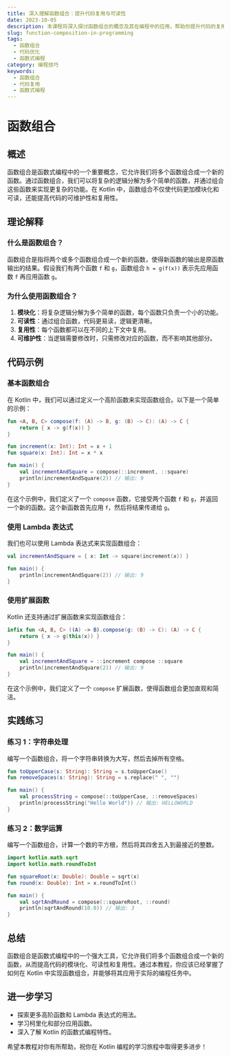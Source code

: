 ```yaml
---
title: 深入理解函数组合：提升代码复用与可读性
date: 2023-10-05
description: 本课程将深入探讨函数组合的概念及其在编程中的应用，帮助你提升代码的复用性和可读性。
slug: function-composition-in-programming
tags:
  - 函数组合
  - 代码优化
  - 函数式编程
category: 编程技巧
keywords:
  - 函数组合
  - 代码复用
  - 函数式编程
---
```


# 函数组合

## 概述

函数组合是函数式编程中的一个重要概念，它允许我们将多个函数组合成一个新的函数。通过函数组合，我们可以将复杂的逻辑分解为多个简单的函数，并通过组合这些函数来实现更复杂的功能。在 Kotlin 中，函数组合不仅使代码更加模块化和可读，还能提高代码的可维护性和复用性。

## 理论解释

### 什么是函数组合？

函数组合是指将两个或多个函数组合成一个新的函数，使得新函数的输出是原函数输出的结果。假设我们有两个函数 `f` 和 `g`，函数组合 `h = g(f(x))` 表示先应用函数 `f` 再应用函数 `g`。

### 为什么使用函数组合？

1. **模块化**：将复杂逻辑分解为多个简单的函数，每个函数只负责一个小的功能。
2. **可读性**：通过组合函数，代码更易读，逻辑更清晰。
3. **复用性**：每个函数都可以在不同的上下文中复用。
4. **可维护性**：当逻辑需要修改时，只需修改对应的函数，而不影响其他部分。

## 代码示例

### 基本函数组合

在 Kotlin 中，我们可以通过定义一个高阶函数来实现函数组合。以下是一个简单的示例：

```kotlin
fun <A, B, C> compose(f: (A) -> B, g: (B) -> C): (A) -> C {
    return { x -> g(f(x)) }
}

fun increment(x: Int): Int = x + 1
fun square(x: Int): Int = x * x

fun main() {
    val incrementAndSquare = compose(::increment, ::square)
    println(incrementAndSquare(2)) // 输出: 9
}
```

在这个示例中，我们定义了一个 `compose` 函数，它接受两个函数 `f` 和 `g`，并返回一个新的函数。这个新函数首先应用 `f`，然后将结果传递给 `g`。

### 使用 Lambda 表达式

我们也可以使用 Lambda 表达式来实现函数组合：

```kotlin
val incrementAndSquare = { x: Int -> square(increment(x)) }

fun main() {
    println(incrementAndSquare(2)) // 输出: 9
}
```

### 使用扩展函数

Kotlin 还支持通过扩展函数来实现函数组合：

```kotlin
infix fun <A, B, C> ((A) -> B).compose(g: (B) -> C): (A) -> C {
    return { x -> g(this(x)) }
}

fun main() {
    val incrementAndSquare = ::increment compose ::square
    println(incrementAndSquare(2)) // 输出: 9
}
```

在这个示例中，我们定义了一个 `compose` 扩展函数，使得函数组合更加直观和简洁。

## 实践练习

### 练习 1：字符串处理

编写一个函数组合，将一个字符串转换为大写，然后去掉所有空格。

```kotlin
fun toUpperCase(s: String): String = s.toUpperCase()
fun removeSpaces(s: String): String = s.replace(" ", "")

fun main() {
    val processString = compose(::toUpperCase, ::removeSpaces)
    println(processString("Hello World")) // 输出: HELLOWORLD
}
```

### 练习 2：数学运算

编写一个函数组合，计算一个数的平方根，然后将其四舍五入到最接近的整数。

```kotlin
import kotlin.math.sqrt
import kotlin.math.roundToInt

fun squareRoot(x: Double): Double = sqrt(x)
fun round(x: Double): Int = x.roundToInt()

fun main() {
    val sqrtAndRound = compose(::squareRoot, ::round)
    println(sqrtAndRound(10.0)) // 输出: 3
}
```

## 总结

函数组合是函数式编程中的一个强大工具，它允许我们将多个函数组合成一个新的函数，从而提高代码的模块化、可读性和复用性。通过本教程，你应该已经掌握了如何在 Kotlin 中实现函数组合，并能够将其应用于实际的编程任务中。

## 进一步学习

- 探索更多高阶函数和 Lambda 表达式的用法。
- 学习柯里化和部分应用函数。
- 深入了解 Kotlin 的函数式编程特性。

希望本教程对你有所帮助，祝你在 Kotlin 编程的学习旅程中取得更多进步！